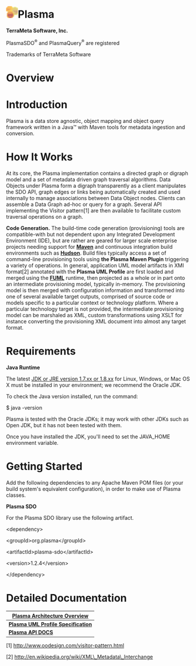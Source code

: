<img src="images/media/plasma_32_transp.png" alt="big-icon" width="32" height="32" />**Plasma**
======================================================================================

**TerraMeta Software, Inc.**

PlasmaSDO<sup>®</sup> and PlasmaQuery<sup>®</sup> are registered

Trademarks of TerraMeta Software

Overview
========

<span id="_Toc135028939" class="anchor"><span id="_Toc495460092" class="anchor"><span id="_Toc498843305" class="anchor"><span id="_Toc24906349" class="anchor"></span></span></span></span>

**Introduction**
================

Plasma is a data store agnostic, object mapping and object query framework written in a Java™ with Maven tools for metadata ingestion and conversion.

**How It Works**
================

At its core, the Plasma implementation contains a directed graph or digraph model and a set of metadata driven graph traversal algorithms. Data Objects under Plasma form a digraph transparently as a client manipulates the SDO API, graph edges or links being automatically created and used internally to manage associations between Data Object nodes. Clients can assemble a Data Graph ad-hoc or query for a graph. Several API implementing the Visitor pattern[1] are then available to facilitate custom traversal operations on a graph.

**Code Generation.** The build-time code generation (provisioning) tools are compatible-with but not dependent upon any Integrated Development Environment (IDE), but are rather are geared for larger scale enterprise projects needing support for [**Maven**](http://maven.apache.org/) and continuous integration build environments such as [**Hudson**](http://hudson-ci.org). Build files typically access a set of command-line provisioning tools using **the Plasma Maven Plugin** triggering a variety of operations. In general, application UML model artifacts in XMI format[2] annotated with the **Plasma UML Profile** are first loaded and merged using the [**FUML**](http://portal.modeldriven.org/project/foundationalUML) runtime, then projected as a whole or in part onto an intermediate provisioning model, typically in-memory. The provisioning model is then merged with configuration information and transformed into one of several available target outputs, comprised of source code or models specific to a particular context or technology platform. Where a particular technology target is not provided, the intermediate provisioning model can be marshaled as XML, custom transformations using XSLT for instance converting the provisioning XML document into almost any target format.

**Requirements**
================

**Java Runtime**

The latest [JDK or JRE version 1.7.xx or 1.8.xx](http://www.java.com/en/download/manual.jsp) for Linux, Windows, or Mac OS X must be installed in your environment; we recommend the Oracle JDK.

To check the Java version installed, run the command:

$ java -version

Plasma is tested with the Oracle JDKs; it may work with other JDKs such as Open JDK, but it has not been tested with them.

Once you have installed the JDK, you'll need to set the JAVA\_HOME environment variable.

**Getting Started**
===================

Add the following dependencies to any Apache Maven POM files (or your build system's equivalent configuration), in order to make use of Plasma classes.

**Plasma SDO**

For the Plasma SDO library use the following artifact.

&lt;dependency&gt;

&lt;groupId&gt;org.plasma&lt;/groupId&gt;

&lt;artifactId&gt;plasma-sdo&lt;/artifactId&gt;

&lt;version&gt;1.2.4&lt;/version&gt;

&lt;/dependency&gt;

**Detailed Documentation**
==========================

| [**Plasma Architecture Overview**](http://plasma-framework.github.io/plasma/arch_overview/Plasma-Architecture-Overview) |
|------------------------------------------------------------------------------------------------------------------|
| [**Plasma UML Profile Specification**](http://plasma-framework.github.io/plasma/uml-profile/Plasma-UML-Profile)         |
| [**Plasma API DOCS**](http://plasma-framework.github.io/plasma/apidocs/index.html)                                      |

[1] http://www.oodesign.com/visitor-pattern.html

[2] http://en.wikipedia.org/wiki/XML\_Metadata\_Interchange
